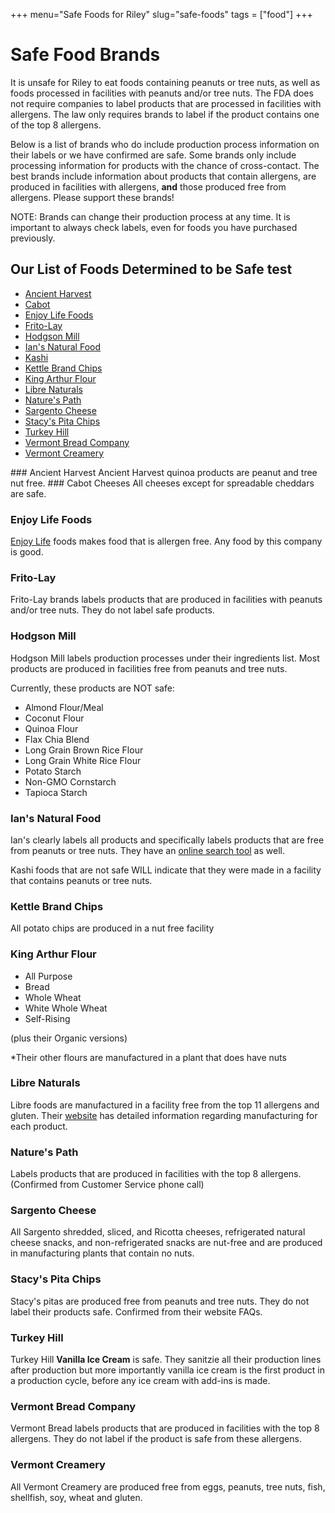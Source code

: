 +++
menu="Safe Foods for Riley"
slug="safe-foods"
tags = ["food"]
+++

# Safe Food Brands
It is unsafe for Riley to eat foods containing peanuts or tree nuts, as well as foods processed in facilities with peanuts and/or tree nuts. The FDA does not require companies to label products that are processed in facilities with allergens. The law only requires brands to label if the product contains one of the top 8 allergens.

Below is a list of brands who do include production process information on their labels or we have confirmed are safe. Some brands only include processing information for products with the chance of cross-contact. The best brands include information about products that contain allergens, are produced in facilities with allergens, <b>and</b> those produced free from allergens. Please support these brands!

NOTE: Brands can change their production process at any time. It is important to always check labels, even for foods you have purchased previously.

## Our List of Foods Determined to be Safe test
- [Ancient Harvest](/info/safe-food-brands#ancient-harvest)
- [Cabot](/info/safe-food-brands#cabot)
- [Enjoy Life Foods](/info/safe-food-brands#enjoy-life)
- [Frito-Lay](/info/safe-food-brands#frito-lay)
- [Hodgson Mill](info/safe-food-brands#hodgson-mill)
- [Ian's Natural Food](/info/safe-food-brands#ian's)
- [Kashi](/info/safe-food-brands#kashi)
- [Kettle Brand Chips](/info/safe-food-brands#kettle)
- [King Arthur Flour](/info/safe-food-brands#king-arthur)
- [Libre Naturals](/info/safe-food-brands#libre-naturals)
- [Nature's Path](/info/safe-food-brands#nature's-path)
- [Sargento Cheese](/info/safe-food-brands#sargento-cheese)
- [Stacy's Pita Chips](/info/safe-food-brands#stacy's)
- [Turkey Hill](/info/safe-food-brands#turkey-hill)
- [Vermont Bread Company](/info/safe-food-brands#vermont-country)
- [Vermont Creamery](/info/safe-food-brands#vermont-creamery)

<a name="ancient-harvest"/>
### Ancient Harvest
Ancient Harvest quinoa products are peanut and tree nut free.

<a name="cabot"/>
### Cabot Cheeses
All cheeses except for spreadable cheddars are safe.

<a name="enjoy-life"></a>
### Enjoy Life Foods
[Enjoy Life](https://enjoylifefoods.com) foods makes food that is allergen free. Any food by this company is good.

<a name="frito-lay"></a>
### Frito-Lay
Frito-Lay brands labels products that are produced in facilities with peanuts and/or tree nuts. They do not label safe products.

<a name="hodgson-mill"></a>
### Hodgson Mill
Hodgson Mill labels production processes under their ingredients list. Most products are produced in facilities free from peanuts and tree nuts.

Currently, these products are NOT safe:
- Almond Flour/Meal
- Coconut Flour
- Quinoa Flour
- Flax Chia Blend
- Long Grain Brown Rice Flour
- Long Grain White Rice Flour
- Potato Starch
- Non-GMO Cornstarch
- Tapioca Starch

<a name="ian's"></a>
### Ian's Natural Food
Ian's clearly labels all products and specifically labels products that are free from peanuts or tree nuts. They have an [online search tool](http://iansnaturalfoods.com/allergy-friendly-products/search-by-allergens/) as well.

<a name="kashi">
Kashi foods that are not safe WILL indicate that they were made in a facility that contains peanuts or tree nuts.

<a name="kettle"></a>
### Kettle Brand Chips
All potato chips are produced in a nut free facility

<a name="king-arthur"></a>
### King Arthur Flour
- All Purpose
- Bread
- Whole Wheat
- White Whole Wheat
- Self-Rising

(plus their Organic versions)

*Their other flours are manufactured in a plant that does have nuts

<a name="libre-naturals"></a>
### Libre Naturals
Libre foods are manufactured in a facility free from the top 11 allergens and gluten. Their [website](http://librenaturals.com/) has detailed information regarding manufacturing for each product.

<a name="nature's-path"></a>
### Nature's Path
Labels products that are produced in facilities with the top 8 allergens. (Confirmed from Customer Service phone call)

<a name="sargento-cheese"></a>
### Sargento Cheese
All Sargento shredded, sliced, and Ricotta cheeses, refrigerated natural cheese snacks, and non-refrigerated snacks are nut-free and are produced in manufacturing plants that contain no nuts.

<a name="stacy's"></a>
### Stacy's Pita Chips
Stacy's pitas are produced free from peanuts and tree nuts. They do not label their products safe. Confirmed from their website FAQs.

<a name="turkey-hill"></a>
### Turkey Hill
Turkey Hill __Vanilla Ice Cream__ is safe. They sanitzie all their production lines after production but more importantly vanilla ice cream is the first product in a production cycle, before any ice cream with add-ins is made.

<a name="vermont-bread"></a>
### Vermont Bread Company
Vermont Bread labels products that are produced in facilities with the top 8 allergens. They do not label if the product is safe from these allergens.

<a name="vermont-creamery"></a>
### Vermont Creamery
All Vermont Creamery are produced free from eggs, peanuts, tree nuts, fish, shellfish, soy, wheat and gluten.

